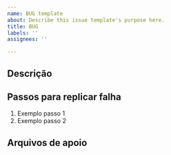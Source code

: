 ```yaml
---
name: BUG template
about: Describe this issue template's purpose here.
title: BUG
labels: ''
assignees: ''

---
```


## Descrição
<!-- Espaço destinado a adicionar a descrição do bug -->

## Passos para replicar falha
<!-- Espaço destinado a adicionar os passos para se reproduzir o bug -->
1) Exemplo passo 1
2) Exemplo passo 2

## Arquivos de apoio
<!-- (Opcional) Espaço destinado a vídeos, imagens, prints que auxiliem na explicação da issue -->
<!-- ![Nome do arquivo](https://nome_do_arquivo.svg) -->
